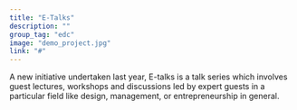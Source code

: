 ```yaml
---
title: "E-Talks"
description: ""
group_tag: "edc"
image: "demo_project.jpg" 
link: "#"
---
```


A new initiative undertaken last year, E-talks is a talk series which involves guest lectures, workshops and discussions led by expert guests in a particular field like design, management, or entrepreneurship in general.